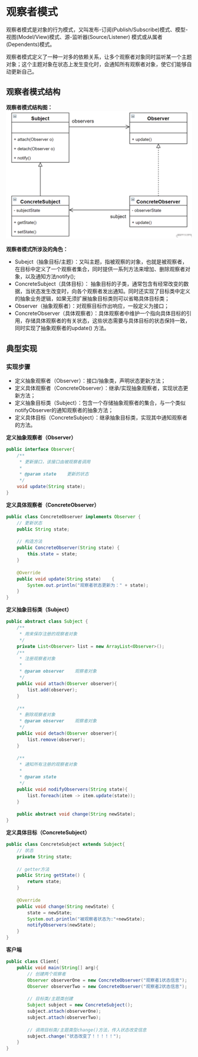 # 观察者模式

观察者模式是对象的行为模式，又叫发布-订阅(Publish/Subscribe)模式、模型-视图(Model/View)模式、源-监听器(Source/Listener)
模式或从属者(Dependents)模式。

观察者模式定义了一种一对多的依赖关系，让多个观察者对象同时监听某一个主题对象；这个主题对象在状态上发生变化时，会通知所有观察者对象，使它们能够自动更新自己。

## 观察者模式结构

**观察者模式结构图：**
![structure](../../../../../../../../../images/observer/img.png)

**观察者模式所涉及的角色：**

- Subejct（抽象目标/主题）：又叫主题，指被观察的对象，也就是被观察者，在目标中定义了一个观察者集合，同时提供一系列方法来增加、删除观察者对象，以及通知方法notify();
- ConcreteSubject（具体目标）： 抽象目标的子类，通常包含有经常改变的数据，当状态发生改变时，向各个观察者发出通知。同时还实现了目标类中定义的抽象业务逻辑，如果无须扩展抽象目标类则可以省略具体目标类；
- Observer（抽象观察者）：对观察目标作出响应，一般定义为接口；
- ConcreteObserver（具体观察者）：具体观察者中维护一个指向具体目标的引用，存储具体观察者的有关状态，这些状态需要与具体目标的状态保持一致，同时实现了抽象观察者的update()
方法。

## 典型实现

### 实现步骤
- 定义抽象观察者（Observer）：接口/抽象类，声明状态更新方法；
- 定义具体观察者（ConcreteObserver）：继承/实现抽象观察者，实现状态更新方法；
- 定义抽象目标类（Subject）：包含一个存储抽象观察者的集合，与一个类似notifyObserver的通知观察者的抽象方法；
- 定义具体目标（ConcreteSubject）：继承抽象目标类，实现其中通知观察者的方法。

**定义抽象观察者（Observer）**
```java
public interface Observer{
    /**
     * 更新接口，该接口由被观察者调用
     * 
     * @param state    更新的状态
     */
    void update(String state);
}

```

**定义具体观察者（ConcreteObserver）**
```java
public class ConcreteObserver implements Observer {
    // 更新状态
    public String state;
    
    // 构造方法
    public ConcreteObserver(String state) {
        this.state = state;
    }
    
    @Override
    public void update(String state)    {
        System.out.println("观察者状态更新为：" + state);
    }
}
```
**定义抽象目标类（Subject）**
```java
public abstract class Subject {
    /**
     * 用来保存注册的观察者对象
     */
    private List<Observer> list = new ArrayList<Observer>();
    /**
     * 注册观察者对象
     * 
     * @param observer    观察者对象
     */
    public void attach(Observer observer){
        list.add(observer);
    }
    
    /**
     * 删除观察者对象
     * @param observer    观察者对象
     */
    public void detach(Observer observer){
        list.remove(observer);
    }

    /**
     * 通知所有注册的观察者对象
     * 
     * @param state
     */
    public void nodifyObservers(String state){
        list.foreach(item -> item.update(state));
    }
    
    public abstract void change(String newState);
}
```

**定义具体目标（ConcreteSubject）**
```java
public class ConcreteSubject extends Subject{
    // 状态
    private String state;
    
    // getter方法
    public String getState() {
        return state;
    }

	@Override
    public void change(String newState) {
        state = newState;
        System.out.println("被观察者状态为:"+newState);
        notifyObservers(newState);
    }
}
```

**客户端**
```java
public class Client{
    public void main(String[] arg){
        // 创建两个观察者
        Observer observerOne = new ConcreteObserver("观察者1状态信息");
        Observer observerTwo = new ConcreteObserver("观察者2状态信息");
        
        // 目标类/主题类创建
        Subject subject = new ConcreteSubject();
        subject.attach(observerOne);
        subject.attach(observerTwo);
        
        // 调用目标类/主题类型change()方法，传入状态改变信息
        subject.change("状态改变了！！！！！");
    }
}
```
